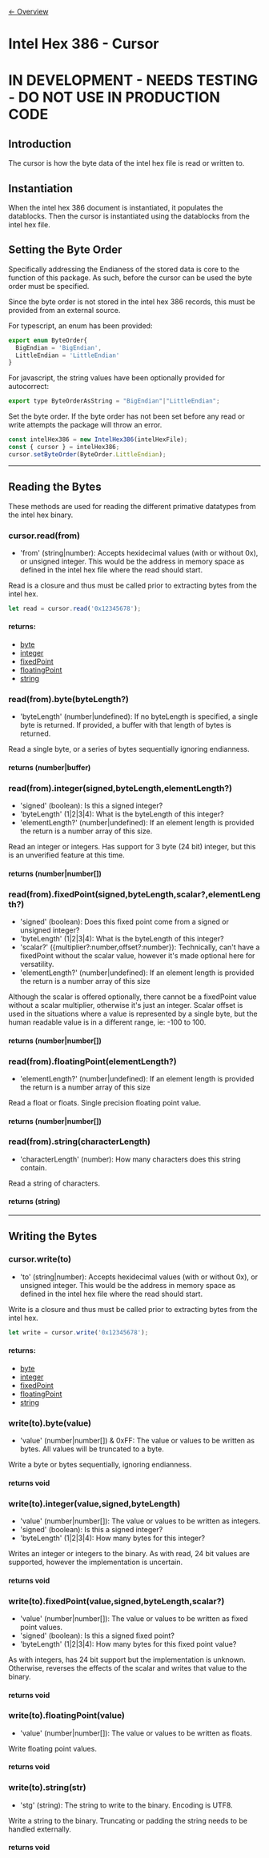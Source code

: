[<- Overview](../README.md)
# Intel Hex 386 - Cursor

# IN DEVELOPMENT - NEEDS TESTING - DO NOT USE IN PRODUCTION CODE

## Introduction

The cursor is how the byte data of the intel hex file is read or written to.



## Instantiation

When the intel hex 386 document is instantiated, it populates the datablocks. Then 
the cursor is instantiated using the datablocks from the intel hex file.

## Setting the Byte Order

Specifically addressing the Endianess of the stored data is core to the function of
this package.  As such, before the cursor can be used the byte order must be specified.

Since the byte order is not stored in the intel hex 386 records, this must be provided 
from an external source.

For typescript, an enum has been provided:
```typescript
export enum ByteOrder{
  BigEndian = 'BigEndian',
  LittleEndian = 'LittleEndian'
}
```

For javascript, the string values have been optionally provided for autocorrect:
```javascript
export type ByteOrderAsString = "BigEndian"|"LittleEndian";
```

Set the byte order.  If the byte order has not been set before any read or write attempts
the package will throw an error.
```typescript
const intelHex386 = new IntelHex386(intelHexFile);
const { cursor } = intelHex386;
cursor.setByteOrder(ByteOrder.LittleEndian);
```
___
## Reading the Bytes

These methods are used for reading the different primative datatypes from the intel hex binary.

### cursor.read(from)
- 'from' (string|number): Accepts hexidecimal values (with or without 0x), or unsigned integer. This would be the address in memory space as defined in the intel hex file where the read should start.

Read is a closure and thus must be called prior to extracting bytes from the intel hex.
```typescript
let read = cursor.read('0x12345678');
```

#### returns:
* [byte](#readfrombytebytelength)
* [integer](#readfromintegersignedbytelengthelementlength)
* [fixedPoint](#readfromfixedpointsignedbytelengthscalarelementlength)
* [floatingPoint](#readfromfloatingpointelementlength)
* [string](#readfromstringcharacterlength)

### read(from).byte(byteLength?)
- 'byteLength' (number|undefined): If no byteLength is specified, a single byte is returned.  If provided, a buffer with that length of bytes is returned.

Read a single byte, or a series of bytes sequentially ignoring endianness.

#### returns (number|buffer)

### read(from).integer(signed,byteLength,elementLength?)
- 'signed' (boolean): Is this a signed integer?
- 'byteLength' (1|2|3|4): What is the byteLength of this integer?
- 'elementLength?' (number|undefined): If an element length is provided the return is a number array of this size.

Read an integer or integers.  Has support for 3 byte (24 bit) integer, but this is an unverified feature at this time.

#### returns (number|number[])

### read(from).fixedPoint(signed,byteLength,scalar?,elementLength?)
- 'signed' (boolean): Does this fixed point come from a signed or unsigned integer?
- 'byteLength' (1|2|3|4): What is the byteLength of this integer?
- 'scalar?' ({multiplier?:number,offset?:number}): Technically, can't have a fixedPoint without the scalar value, however it's made optional here for versatility.
- 'elementLength?' (number|undefined): If an element length is provided the return is a number array of this size

Although the scalar is offered optionally, there cannot be a fixedPoint value without a scalar multiplier, otherwise it's just an integer.  Scalar offset is used in the situations where a value is represented by a single byte, but the human readable value is in a different range, ie: -100 to 100.

#### returns (number|number[])

### read(from).floatingPoint(elementLength?)
- 'elementLength?' (number|undefined): If an element length is provided the return is a number array of this size

Read a float or floats.  Single precision floating point value.

#### returns (number|number[])

### read(from).string(characterLength)
- 'characterLength' (number): How many characters does this string contain.

Read a string of characters.

#### returns (string)



___
## Writing the Bytes

### cursor.write(to)
- 'to' (string|number): Accepts hexidecimal values (with or without 0x), or unsigned integer. This would be the address in memory space as defined in the intel hex file where the read should start.

Write is a closure and thus must be called prior to extracting bytes from the intel hex.
```typescript
let write = cursor.write('0x12345678');
```

#### returns:
* [byte]()
* [integer]()
* [fixedPoint]()
* [floatingPoint]()
* [string]()

### write(to).byte(value)
- 'value' (number|number[]) & 0xFF: The value or values to be written as bytes.  All values will be truncated to a byte.

Write a byte or bytes sequentially, ignoring endianness.

#### returns void

### write(to).integer(value,signed,byteLength)
- 'value' (number|number[]): The value or values to be written as integers.
- 'signed' (boolean): Is this a signed integer?
- 'byteLength' (1|2|3|4): How many bytes for this integer?

Writes an integer or integers to the binary.  As with read, 24 bit values are supported, however the implementation is uncertain.

#### returns void

### write(to).fixedPoint(value,signed,byteLength,scalar?)
- 'value' (number|number[]): The value or values to be written as fixed point values.
- 'signed' (boolean): Is this a signed fixed point?
- 'byteLength' (1|2|3|4): How many bytes for this fixed point value?

As with integers, has 24 bit support but the implementation is unknown.  Otherwise, reverses the effects
of the scalar and writes that value to the binary.

#### returns void

### write(to).floatingPoint(value)
- 'value' (number|number[]): The value or values to be written as floats.

Write floating point values.

#### returns void

### write(to).string(str)
- 'stg' (string): The string to write to the binary.  Encoding is UTF8.

Write a string to the binary.  Truncating or padding the string needs to be handled externally.

#### returns void